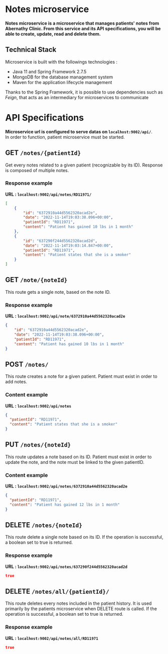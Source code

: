 # Notes microservice
**Notes microservice is a microservice that manages patients' notes from Abernathy Clinic.
From this service and its API specifications, you will be able to create, update, read and delete them.**

## Technical Stack
Microservice is built with the followings technologies :
- Java 11 and Spring Framework 2.7.5
- MongoDB for the database management system
- Maven for the application lifecycle management

Thanks to the Spring Framework, it is possible to use dependencies such as *Feign*, that acts as an intermediary for microservices to communicate

# API Specifications
**Microservice url is configured to serve datas on `localhost:9002/api/`**. <br>
In order to function, patient microservice must be started.

## GET `/notes/{patientId}`
Get every notes related to a given patient (recognizable by its ID). Response is composed of multiple notes.

### Response example
**URL : `localhost:9002/api/notes/RD11971/`**
```json
[
    {
        "id": "6372910a44d5562320acad2e",
        "date": "2022-11-14T19:03:38.096+00:00",
        "patientId": "RD11971",
        "content": "Patient has gained 10 lbs in 1 month"
    },
    {
        "id": "637290f244d5562320acad2d",
        "date": "2022-11-14T19:03:14.847+00:00",
        "patientId": "RD11971",
        "content": "Patient states that she is a smoker"
    }
]
```

## GET `/note/{noteId}`
This route gets a single note, based on the note ID.

### Response example
**URL : `localhost:9002/api/note/6372910a44d5562320acad2e`**
```json
{
    "id": "6372910a44d5562320acad2e",
    "date": "2022-11-14T19:03:38.096+00:00",
    "patientId": "RD11971",
    "content": "Patient has gained 10 lbs in 1 month"
}
```

## POST `/notes/`
This route creates a note for a given patient. Patient must exist in order to add notes.

### Content example
**URL : `localhost:9002/api/notes`**
```json
{
  "patientId": "RD11971",
  "content": "Patient states that she is a smoker"
}
```

## PUT `/notes/{noteId}`
This route updates a note based on its ID. Patient must exist in order to update the note, and the note must be linked to the given patientID. <br>

### Content example
**URL : `localhost:9002/api/notes/6372910a44d5562320acad2e`**
```json
{
  "patientId": "RD11971",
  "content": "Patient has gained 12 lbs in 1 month"
}
```

## DELETE `/notes/{noteId}`
This route delete a single note based on its ID. If the operation is successful, a boolean set to true is returned.

### Response example
**URL : `localhost:9002/api/notes/637290f244d5562320acad2d`**
```json
true
```

## DELETE `/notes/all/{patientId}/`
This route deletes every notes included in the patient history. It is used primarily by the patients microservice when DELETE route is called.
If the operation is successful, a boolean set to true is returned.

### Response example
**URL : `localhost:9002/api/notes/all/RD11971`**
```json
true
```